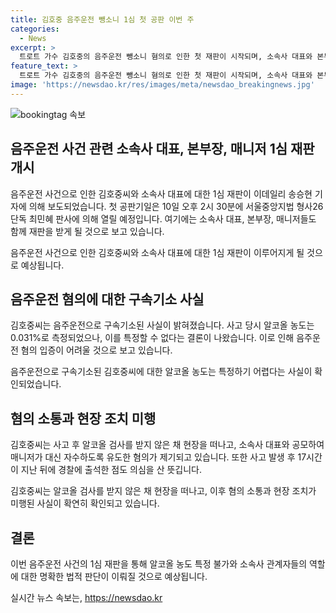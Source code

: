 ```yaml
---
title: 김호중 음주운전 뺑소니 1심 첫 공판 이번 주
categories:
  - News
excerpt: >
  트로트 가수 김호중의 음주운전 뺑소니 혐의로 인한 첫 재판이 시작되며, 소속사 대표와 본부장, 매니저도 함께 재판을 받는다. 김호중은 음주운전으로 사고를 낸 뒤 자리를 떠나 혐의를 부인하다가 결국 시인했으며, 음주운전 혐의는 기소되지 않았다. 경찰의 위드마크 공식에 따른 혈중알코올농도 특정이 불가능하다는 결론으로, 김호중의 음주운전 혐의 입증이 어려울 것으로 전망되고 있다.
feature_text: >
  트로트 가수 김호중의 음주운전 뺑소니 혐의로 인한 첫 재판이 시작되며, 소속사 대표와 본부장, 매니저도 함께 재판을 받는다. 김호중은 음주운전으로 사고를 낸 뒤 자리를 떠나 혐의를 부인하다가 결국 시인했으며, 음주운전 혐의는 기소되지 않았다. 경찰의 위드마크 공식에 따른 혈중알코올농도 특정이 불가능하다는 결론으로, 김호중의 음주운전 혐의 입증이 어려울 것으로 전망되고 있다.
image: 'https://newsdao.kr/res/images/meta/newsdao_breakingnews.jpg'
---
```


<p><img src="https://newsdao.kr/res/images/meta/newsdao_breakingnews.jpg" alt="bookingtag 속보" /></p>

<h2 data-ke-size="size26">음주운전 사건 관련 소속사 대표, 본부장, 매니저 1심 재판 개시</h2>

<p>음주운전 사건으로 인한 김호중씨와 소속사 대표에 대한 1심 재판이 이데일리 송승현 기자에 의해 보도되었습니다. 첫 공판기일은 10일 오후 2시 30분에 서울중앙지법 형사26단독 최민혜 판사에 의해 열릴 예정입니다. 여기에는 소속사 대표, 본부장, 매니저들도 함께 재판을 받게 될 것으로 보고 있습니다.</p>

<p data-ke-size="size16">음주운전 사건으로 인한 김호중씨와 소속사 대표에 대한 1심 재판이 이루어지게 될 것으로 예상됩니다.</p>

<h2 data-ke-size="size26">음주운전 혐의에 대한 구속기소 사실</h2>

<p>김호중씨는 음주운전으로 구속기소된 사실이 밝혀졌습니다. 사고 당시 알코올 농도는 0.031%로 측정되었으나, 이를 특정할 수 없다는 결론이 나왔습니다. 이로 인해 음주운전 혐의 입증이 어려울 것으로 보고 있습니다.</p>

<p data-ke-size="size16">음주운전으로 구속기소된 김호중씨에 대한 알코올 농도는 특정하기 어렵다는 사실이 확인되었습니다.</p>

<h2 data-ke-size="size26">혐의 소통과 현장 조치 미행</h2>

<p>김호중씨는 사고 후 알코올 검사를 받지 않은 채 현장을 떠나고, 소속사 대표와 공모하여 매니저가 대신 자수하도록 유도한 혐의가 제기되고 있습니다. 또한 사고 발생 후 17시간이 지난 뒤에 경찰에 출석한 점도 의심을 산 뜻깁니다.</p>

<p data-ke-size="size16">김호중씨는 알코올 검사를 받지 않은 채 현장을 떠나고, 이후 혐의 소통과 현장 조치가 미행된 사실이 확연히 확인되고 있습니다.</p>

<h2 data-ke-size="size26">결론</h2>

<p>이번 음주운전 사건의 1심 재판을 통해 알코올 농도 특정 불가와 소속사 관계자들의 역할에 대한 명확한 법적 판단이 이뤄질 것으로 예상됩니다.</p>

<p data-ke-size="size16"></p>
실시간 뉴스 속보는, <a href="https://newsdao.kr" rel="dofollow">https://newsdao.kr</a>


